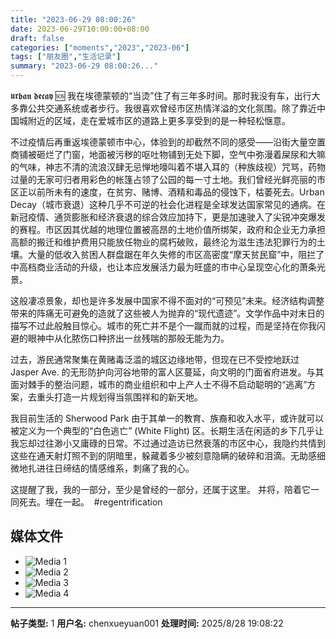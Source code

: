 ```yaml
---
title: "2023-06-29 08:00:26"
date: 2023-06-29T10:00:00+08:00
draft: false
categories: ["moments","2023","2023-06"]
tags: ["朋友圈","生活记录"]
summary: "2023-06-29 08:00:26..."
---
```


𝖚𝖗𝖇𝖆𝖓 𝖉𝖊𝖈𝖆𝖞 🆘
​
我在埃德蒙顿的“当烫”住了有三年多时间。那时我没有车，出行大多靠公共交通系统或者步行。我很喜欢曾经市区热情洋溢的文化氛围。除了靠近中国城附近的区域，走在爱城市区的道路上更多享受到的是一种轻松惬意。

不过疫情后再重返埃德蒙顿市中心，体验到的却截然不同的感受——沿街大量空置商铺被砸烂了门窗，地面被污秽的呕吐物铺到无处下脚，空气中弥漫着屎尿和大嘛的气味，神志不清的流浪汉肆无忌惮地嚎叫着不堪入耳的（种族歧视）咒骂，药物过量的无家可归者用彩色的帐篷占领了公园的每一寸土地。我们曾经光鲜亮丽的市区正以前所未有的速度，在贫穷、赌博、酒精和毒品的侵蚀下，枯萎死去。
​
​Urban Decay（城市衰退）这种几乎不可逆的社会化进程是全球发达国家常见的通病。在新冠疫情、通货膨胀和经济衰退的综合效应加持下，更是加速驶入了尖锐冲突爆发的赛程。市区因其优越的地理位置被高昂的土地价值所绑架，政府和企业无力承担高额的搬迁和维护费用只能放任物业的腐朽破败，最终沦为滋生违法犯罪行为的土壤。大量的低收入贫困人群盘踞在年久失修的市区高密度“摩天贫民窟”中，阻拦了中高档商业活动的升级，也让本应发展活力最为旺盛的市中心呈现空心化的萧条光景。

这般凄凉景象，却也是许多发展中国家不得不面对的“可预见”未来。经济结构调整带来的阵痛无可避免的造就了这些被人为抛弃的“现代遗迹”。文学作品中对末日的描写不过此般触目惊心。城市的死亡并不是个一蹴而就的过程，而是坚持在你我闪避的眼神中从化脓伤口种挤出一丝残喘的那般无能为力。

过去，游民通常聚集在黄赌毒泛滥的城区边缘地带，但现在已不受控地跃过 Jasper Ave. 的无形防护向河谷地带的富人区蔓延，向文明的门面省府进发。与其面对棘手的整治问题，城市的商业组织和中上产人士不得不启动聪明的“逃离”方案，去重头打造一片规划得当氛围祥和的新天地。

我目前生活的 Sherwood Park 由于其单一的教育、族裔和收入水平，或许就可以被定义为一个典型的“白色逃亡” (White Flight) 区。长期生活在闲适的乡下几乎让我忘却过往渺小又庸碌的日常。不过通过造访已然衰落的市区中心，我隐约共情到这些在通天射灯照不到的阴暗里，躲藏着多少被刻意隐瞒的破碎和泪滴。无助感细微地扎进往日缔结的情感维系，刺痛了我的心。

这提醒了我，我的一部分，至少是曾经的一部分，还属于这里。
并将，陪着它一同死去。埋在一起。
​
​#regentrification

## 媒体文件

- ![Media 1](/Moments/photos/2023-06-29/202306290800260.jpg)
- ![Media 2](/Moments/photos/2023-06-29/202306290800261.jpg)
- ![Media 3](/Moments/photos/2023-06-29/202306290800262.jpg)
- ![Media 4](/Moments/photos/2023-06-29/202306290800263.jpg)

---

**帖子类型:** 1
**用户名:** chenxueyuan001
**处理时间:** 2025/8/28 19:08:22